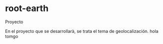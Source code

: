 # root-earth
Proyecto

En el proyecto que se desarrollarà, se trata el tema de geolocalización.
hola tomgo
